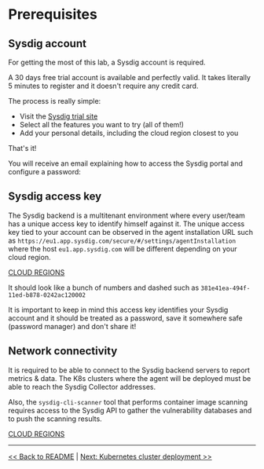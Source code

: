 # Prerequisites

## Sysdig account

For getting the most of this lab, a Sysdig account is required.

A 30 days free trial account is available and perfectly valid. It takes literally 5 minutes to register and it doesn't require any credit card.

The process is really simple:

* Visit the [Sysdig trial site](https://sysdig.com/company/start-free/)
* Select all the features you want to try (all of them!)
* Add your personal details, including the cloud region closest to you
<SCREENSHOT>

That's it!

You will receive an email explaining how to access the Sysdig portal and configure a password:

<SCREENHOST>

## Sysdig access key

The Sysdig backend is a multitenant environment where every user/team has a unique access key to identify himself against it. The unique access key tied to your account can be observed in the agent installation URL such as `https://eu1.app.sysdig.com/secure/#/settings/agentInstallation` where the host `eu1.app.sysdig.com` will be different depending on your cloud region.

[CLOUD REGIONS](https://docs.sysdig.com/en/docs/administration/saas-regions-and-ip-ranges/#saas-regions-and-ip-ranges)

It should look like a bunch of numbers and dashed such as `381e41ea-494f-11ed-b878-0242ac120002`

It is important to keep in mind this access key identifies your Sysdig account and it should be treated as a password, save it somewhere safe (password manager) and don't share it!

## Network connectivity

It is required to be able to connect to the Sysdig backend servers to report metrics & data. The K8s clusters where the agent will be deployed must be able to reach the Sysdig Collector addresses.

Also, the `sysdig-cli-scanner` tool that performs container image scanning requires access to the Sysdig API to gather the vulnerability databases and to push the scanning results.

[CLOUD REGIONS](https://docs.sysdig.com/en/docs/administration/saas-regions-and-ip-ranges/#saas-regions-and-ip-ranges)

---
[<< Back to README](../README.md) | [Next: Kubernetes cluster deployment >>](1-kubernetes-cluster-deployment.md)